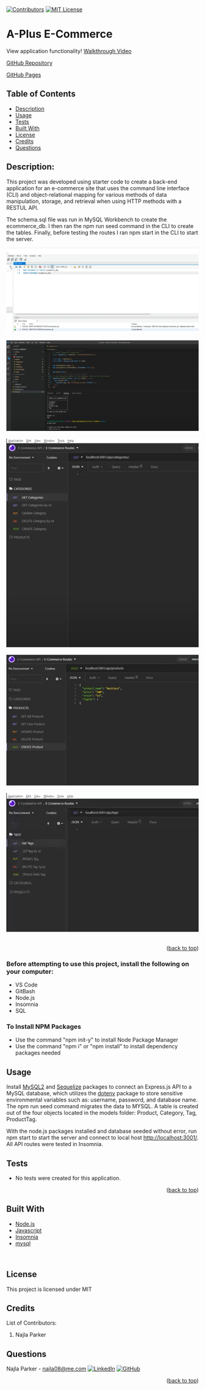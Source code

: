 [![Contributors][contributors-shield]][contributors-url]
[![MIT License][license-shield]][license-url]

# A-Plus E-Commerce
<div>
   <p>
    View application functionality! <a href="https://drive.google.com/file/d/1AoVxjgJZOerT6PMPznnZhCL7lWKMzciY/view"> Walkthrough Video</a>
  </p>
   
[GitHub Repository](https://github.com/nparker80/a-Plus_E-Commerce)

[GitHub Pages](https://nparker80.github.io/a-Plus_E-Commerce/)
</div>

## Table of Contents
* [Description](#description)
* [Usage](#usage)
* [Tests](#tests)
* [Built With](#built-with)
* [License](#license)
* [Credits](#credits)
* [Questions](#questions)

## Description:
This project was developed using starter code to create a back-end application for an e-commerce site that uses the command line interface (CLI) and object-relational mapping for various methods of data manipulation, storage, and retrieval when using HTTP methods with a RESTUL API.  

The schema.sql file was run in MySQL Workbench to create the ecommerce_db. I then ran the npm run seed command in the CLI to create the tables. Finally, before testing the routes I ran npm start in the CLI to start the server.

![Welcome](Assets/Images/Create-Database.png)
<br>
<br>
![Welcome](Assets/Images/E-commerce_sql.png)
<br>
<br>
![Welcome](Assets/Images/Insomnia-Routes_Categories.png)
<br>
<br>
![Welcome](Assets/Images/Insomnia-Routes_Products.png)
<br>
<br>
![Welcome](Assets/Images/Insomnia-Routes_Tags.png)
<br>
<br>
<p align="right">(<a href="#top">back to top</a>)</p>

### Before attempting to use this project, install the following on your computer:
* VS Code
* GitBash
* Node.js
* Insomnia
* SQL

### To Install NPM Packages
* Use the command "npm init-y" to install Node Package Manager
* Use the command "npm i" or "npm install" to install dependency packages needed

## Usage
Install [MySQL2](https://www.npmjs.com/package/mysql2) and [Sequelize](https://www.npmjs.com/package/sequelize) packages to connect an Express.js API to a MySQL database, which utilizes the [dotenv](https://www.npmjs.com/package/dotenv) package to store sensitive environmental variables such as: username, password, and database name. The npm run seed command migrates the data to MYSQL. A table is created out of the four objects located in the models folder: Product, Category, Tag, ProductTag.

With the node.js packages installed and database seeded without error, run npm start to start the server and connect to local host [http://localhost:3001/](http://localhost:3001/). All API routes were tested in Insomnia.


## Tests
* No tests were created for this application.

<p align="right">(<a href="#top">back to top</a>)</p>

## Built With
- [Node.js](https://nodejs.org/en/)
- [Javascript](https://www.javascript.com)
- [Insomnia](https://insomnia.rest/)
- [mysql](https://www.mysql.com/)

<br>

## License 
This project is licensed under MIT

## Credits

List of Contributors:

1. Najla Parker

## Questions

Najla Parker - najla08@me.com [![LinkedIn][linkedin-shield]][linkedin-url-naj] [![GitHub][github-shield]][github-url-naj]

<p align="right">(<a href="#top">back to top</a>)</p>

<!-- MARKDOWN LINKS & IMAGES -->
<!-- https://www.markdownguide.org/basic-syntax/#reference-style-links -->

[contributors-shield]: https://img.shields.io/github/contributors/nparker80/readme-generator.svg?style=for-the-badge
[contributors-url]: https://github.com/nparker80/readme-generator/graphs/contributors
[license-shield]: https://img.shields.io/github/license/nparker80/readme-generator
[license-url]: https://github.com/nparker80/readme-generator/blob/main/LICENSE
[linkedin-shield]: https://img.shields.io/badge/-LinkedIn-black.svg?style=for-the-badge&logo=linkedin&colorB=555
[linkedin-url-naj]: https://www.linkedin.com/in/najlaparker/
[github-shield]: https://img.shields.io/badge/-Github-blueviolet.svg?style=for-the-badge&logo=Github&colorB=555
[github-url-naj]: https://github.com/nparker80
